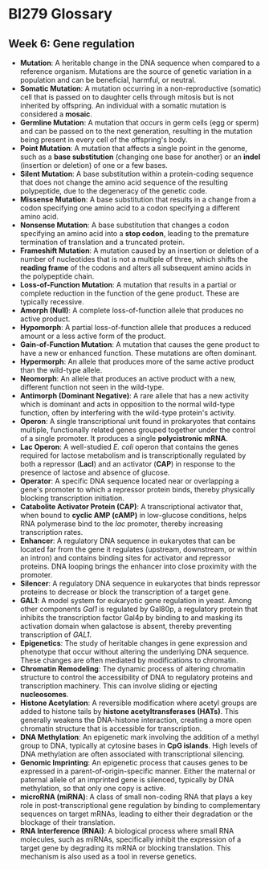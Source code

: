 # BI279 Glossary

## Week 6: Gene regulation

- **Mutation**: A heritable change in the DNA sequence when compared to a reference organism. Mutations are the source of genetic variation in a population and can be beneficial, harmful, or neutral.
- **Somatic Mutation**: A mutation occurring in a non-reproductive (somatic) cell that is passed on to daughter cells through mitosis but is not inherited by offspring. An individual with a somatic mutation is considered a **mosaic**.
- **Germline Mutation**: A mutation that occurs in germ cells (egg or sperm) and can be passed on to the next generation, resulting in the mutation being present in every cell of the offspring's body.
- **Point Mutation**: A mutation that affects a single point in the genome, such as a **base substitution** (changing one base for another) or an **indel** (insertion or deletion) of one or a few bases.
- **Silent Mutation**: A base substitution within a protein-coding sequence that does not change the amino acid sequence of the resulting polypeptide, due to the degeneracy of the genetic code.
- **Missense Mutation**: A base substitution that results in a change from a codon specifying one amino acid to a codon specifying a different amino acid.
- **Nonsense Mutation**: A base substitution that changes a codon specifying an amino acid into a **stop codon**, leading to the premature termination of translation and a truncated protein.
- **Frameshift Mutation**: A mutation caused by an insertion or deletion of a number of nucleotides that is not a multiple of three, which shifts the **reading frame** of the codons and alters all subsequent amino acids in the polypeptide chain.
- **Loss-of-Function Mutation**: A mutation that results in a partial or complete reduction in the function of the gene product. These are typically recessive.
- **Amorph (Null)**: A complete loss-of-function allele that produces no active product.
- **Hypomorph**: A partial loss-of-function allele that produces a reduced amount or a less active form of the product.
- **Gain-of-Function Mutation**: A mutation that causes the gene product to have a new or enhanced function. These mutations are often dominant.
- **Hypermorph**: An allele that produces more of the same active product than the wild-type allele.
- **Neomorph**: An allele that produces an active product with a new, different function not seen in the wild-type.
- **Antimorph (Dominant Negative)**: A rare allele that has a new activity which is dominant and acts in opposition to the normal wild-type function, often by interfering with the wild-type protein's activity.
- **Operon**: A single transcriptional unit found in prokaryotes that contains multiple, functionally related genes grouped together under the control of a single promoter. It produces a single **polycistronic mRNA**.
- **Lac Operon**: A well-studied *E. coli* operon that contains the genes required for lactose metabolism and is transcriptionally regulated by both a repressor (**LacI**) and an activator (**CAP**) in response to the presence of lactose and absence of glucose.
- **Operator**: A specific DNA sequence located near or overlapping a gene's promoter to which a repressor protein binds, thereby physically blocking transcription initiation.
- **Catabolite Activator Protein (CAP)**: A transcriptional activator that, when bound to **cyclic AMP (cAMP)** in low-glucose conditions, helps RNA polymerase bind to the *lac* promoter, thereby increasing transcription rates.
- **Enhancer**: A regulatory DNA sequence in eukaryotes that can be located far from the gene it regulates (upstream, downstream, or within an intron) and contains binding sites for activator and repressor proteins. DNA looping brings the enhancer into close proximity with the promoter.
- **Silencer**: A regulatory DNA sequence in eukaryotes that binds repressor proteins to decrease or block the transcription of a target gene.
- **GAL1**: A model system for eukaryotic gene regulation in yeast. Among other components *Gal1* is regulated by Gal80p, a regulatory protein that inhibits the transcription factor Gal4p by binding to and masking its activation domain when galactose is absent, thereby preventing transcription of  *GAL1*.
- **Epigenetics**: The study of heritable changes in gene expression and phenotype that occur without altering the underlying DNA sequence. These changes are often mediated by modifications to chromatin.
- **Chromatin Remodeling**: The dynamic process of altering chromatin structure to control the accessibility of DNA to regulatory proteins and transcription machinery. This can involve sliding or ejecting **nucleosomes**.
- **Histone Acetylation**: A reversible modification where acetyl groups are added to histone tails by **histone acetyltransferases (HATs)**. This generally weakens the DNA-histone interaction, creating a more open chromatin structure that is accessible for transcription.
- **DNA Methylation**: An epigenetic mark involving the addition of a methyl group to DNA, typically at cytosine bases in **CpG islands**. High levels of DNA methylation are often associated with transcriptional silencing.
- **Genomic Imprinting**: An epigenetic process that causes genes to be expressed in a parent-of-origin-specific manner. Either the maternal or paternal allele of an imprinted gene is silenced, typically by DNA methylation, so that only one copy is active.
- **microRNA (miRNA)**: A class of small non-coding RNA that plays a key role in post-transcriptional gene regulation by binding to complementary sequences on target mRNAs, leading to either their degradation or the blockage of their translation.
- **RNA Interference (RNAi)**: A biological process where small RNA molecules, such as miRNAs, specifically inhibit the expression of a target gene by degrading its mRNA or blocking translation. This mechanism is also used as a tool in reverse genetics.